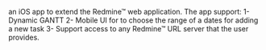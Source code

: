 an iOS app to extend the Redmine™ web application.
The app support:
1- Dynamic GANTT
2- Mobile UI for to choose the range of a dates for adding a new task
3- Support access to any Redmine™ URL server that the user provides.